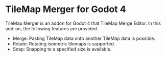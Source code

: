 # TileMap Merger for Godot 4
TileMap Merger is an addon for Godot 4 that TileMap Merge Editor.
In this add-on, the following features are provided.

* Merge: Pasting TileMap data onto another TileMap data is possible.
* Rotate: Rotating isometric tilemaps is supported.
* Snap: Snapping to a specified size is available.